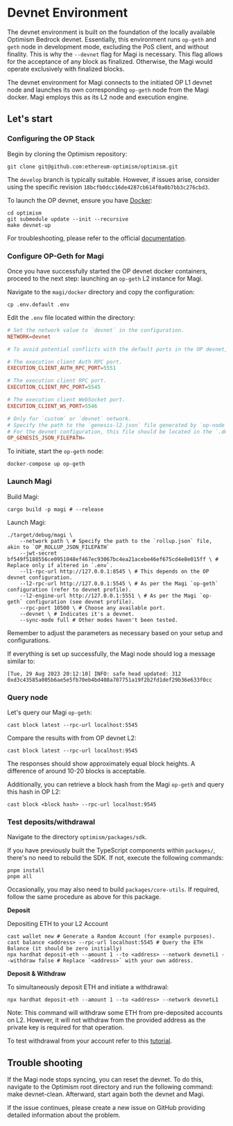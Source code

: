 # Devnet Environment

The devnet environment is built on the foundation of the locally available Optimism Bedrock devnet. Essentially, this environment runs `op-geth` and `geth` node in development mode, excluding the PoS client, and without finality. This is why the `--devnet` flag for Magi is necessary. This flag allows for the acceptance of any block as finalized. Otherwise, the Magi would operate exclusively with finalized blocks.

The devnet environment for Magi connects to the initiated OP L1 devnet node and launches its own corresponding `op-geth` node from the Magi docker. Magi employs this as its L2 node and execution engine.

## Let's start

### Configuring the OP Stack

Begin by cloning the Optimism repository:

    git clone git@github.com:ethereum-optimism/optimism.git

The `develop` branch is typically suitable. However, if issues arise, consider using the specific revision `18bcfb0dcc16de4287cb614f0a0b7bb3c276cbd3`.

To launch the OP devnet, ensure you have [Docker](https://www.docker.com/):

    cd optimism
    git submodule update --init --recursive
    make devnet-up

For troubleshooting, please refer to the official [documentation](https://community.optimism.io/docs/developers/build/dev-node/#).

### Configure OP-Geth for Magi

Once you have successfully started the OP devnet docker containers, proceed to the next step: launching an `op-geth` L2 instance for Magi.

Navigate to the `magi/docker` directory and copy the configuration:

    cp .env.default .env

Edit the `.env` file located within the directory:

```toml
# Set the network value to `devnet` in the configuration.
NETWORK=devnet

# To avoid potential conflicts with the default ports in the OP devnet, it's recommended to modify the RPC ports.

# The execution client Auth RPC port.
EXECUTION_CLIENT_AUTH_RPC_PORT=5551

# The execution client RPC port.
EXECUTION_CLIENT_RPC_PORT=5545

# The execution client WebSocket port.
EXECUTION_CLIENT_WS_PORT=5546

# Only for `custom` or `devnet` network.
# Specify the path to the `genesis-l2.json` file generated by `op-node`.
# For the devnet configuration, this file should be located in the `.devnet` folder within the Optimism directory.
OP_GENESIS_JSON_FILEPATH=
```

To initiate, start the `op-geth` node:

    docker-compose up op-geth

### Launch Magi

Build Magi:

    cargo build -p magi # --release

Launch Magi:

    ./target/debug/magi \
        --network path \ # Specify the path to the `rollup.json` file, akin to `OP_ROLLUP_JSON_FILEPATH`
        --jwt-secret bf549f5188556ce0951048ef467ec93067bc4ea21acebe46ef675cd4e8e015ff \ # Replace only if altered in `.env`.
        --l1-rpc-url http://127.0.0.1:8545 \ # This depends on the OP devnet configuration.
        --l2-rpc-url http://127.0.0.1:5545 \ # As per the Magi `op-geth` configuration (refer to devnet profile).
        --l2-engine-url http://127.0.0.1:5551 \ # As per the Magi `op-geth` configuration (see devnet profile).
        --rpc-port 10500 \ # Choose any available port.
        --devnet \ # Indicates it's a devnet.
        --sync-mode full # Other modes haven't been tested.

Remember to adjust the parameters as necessary based on your setup and configurations.

If everything is set up successfully, the Magi node should log a message similar to:

```
[Tue, 29 Aug 2023 20:12:10] INFO: safe head updated: 312 0xd3c43585a005b6ae5e5fb70eb4bd408a707751a19f2b2fd1def29b36e633f0cc
```

### Query node

Let's query our Magi `op-geth`:

    cast block latest --rpc-url localhost:5545

Compare the results with from OP devnet L2:

    cast block latest --rpc-url localhost:9545

The responses should show approximately equal block heights. A difference of around 10-20 blocks is acceptable.

Additionally, you can retrieve a block hash from the Magi `op-geth` and query this hash in OP L2:

    cast block <block hash> --rpc-url localhost:9545

### Test deposits/withdrawal

Navigate to the directory `optimism/packages/sdk`.

If you have previously built the TypeScript components within `packages/`, there's no need to rebuild the SDK. If not, execute the following commands:

    pnpm install
    pnpm all

Occasionally, you may also need to build `packages/core-utils`. If required, follow the same procedure as above for this package.

**Deposit**

Depositing ETH to your L2 Account

    cast wallet new # Generate a Random Account (for example purposes).
    cast balance <address> --rpc-url localhost:5545 # Query the ETH Balance (it should be zero initially)
    npx hardhat deposit-eth --amount 1 --to <address> --network devnetL1 --withdraw false # Replace `<address>` with your own address.

**Deposit & Withdraw**

To simultaneously deposit ETH and initiate a withdrawal:

    npx hardhat deposit-eth --amount 1 --to <address> --network devnetL1

Note: This command will withdraw some ETH from pre-deposited accounts on L2. However, it will not withdraw from the provided address as the private key is required for that operation.

To test withdrawal from your account refer to this [tutorial](https://stack.optimism.io/docs/security/forced-withdrawal/). 

## Trouble shooting

If the Magi node stops syncing, you can reset the devnet. To do this, navigate to the Optimism root directory and run the following command: make devnet-clean. Afterward, start again both the devnet and Magi.

If the issue continues, please create a new issue on GitHub providing detailed information about the problem.
